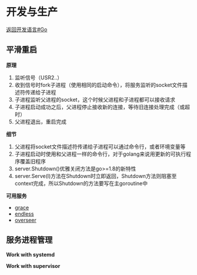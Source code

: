 # 开发与生产

[返回开发语言#Go](/language/?id=go)

## 平滑重启

**原理**

1. 监听信号（USR2..）
2. 收到信号时fork子进程（使用相同的启动命令），将服务监听的socket文件描述符传递给子进程
3. 子进程监听父进程的socket，这个时候父进程和子进程都可以接收请求
4. 子进程启动成功之后，父进程停止接收新的连接，等待旧连接处理完成（或超时）
5. 父进程退出，重启完成

**细节**

1. 父进程将socket文件描述符传递给子进程可以通过命令行，或者环境变量等
2. 子进程启动时使用和父进程一样的命令行，对于golang来说用更新的可执行程序覆盖旧程序
3. server.Shutdown()优雅关闭方法是go>=1.8的新特性
4. server.Serve(l)方法在Shutdown时立即返回，Shutdown方法则阻塞至context完成，所以Shutdown的方法要写在主goroutine中

**可用服务**

* [grace](https://github.com/facebookarchive/grace)
* [endless](https://github.com/fvbock/endless)
* [overseer](https://github.com/jpillora/overseer)

## 服务进程管理

**Work with systemd**

**Work with supervisor**
